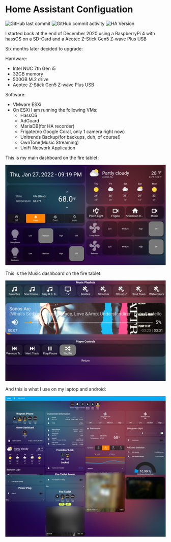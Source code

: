 # Home Assistant Configuation
![GitHub last commit](https://img.shields.io/github/last-commit/wayned1014/Home-AssistantConfig)
![GitHub commit activity](https://img.shields.io/github/commit-activity/m/wayned1014/Home-AssistantConfig)
![HA Version](https://img.shields.io/badge/Running%20Home%20Asssistant-2024.8.3%20-darkblue)

I started back at the end of December 2020 using a RaspberryPi 4 with hassOS on a SD-Card and a Aeotec Z-Stick Gen5 Z-wave Plus USB

Six months later decided to upgrade:

Hardware:
- Intel NUC 7th Gen i5
- 32GB memory
- 500GB M.2 drive
- Aeotec Z-Stick Gen5 Z-wave Plus USB

Software:
- VMware ESXi
- On ESXi I am running the following VMs:
  - HassOS
  - AdGuard
  - MariaDB(for HA recorder)
  - Frigate(no Google Coral, only 1 camera right now)
  - Unitrends Backup(for backups, duh, of course!)
  - OwnTone(Music Streaming)
  - UniFi Network Application

This is my main dashboard on the fire tablet:

![alt text](https://github.com/wayned1014/Home-AssistantConfig/blob/master/images/dashboard1.png?raw=true)

This is the Music dashboard on the fire tablet:

![alt text](https://github.com/wayned1014/Home-AssistantConfig/blob/master/images/dashboard4.png?raw=true)

And this is what I use on my laptop and android:

![alt text](https://github.com/wayned1014/Home-AssistantConfig/blob/master/images/main.png?raw=true)

